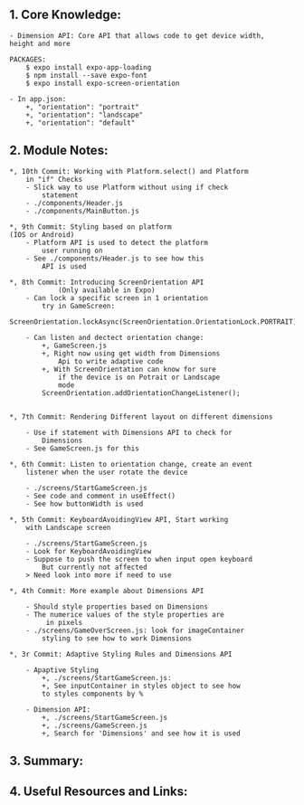 ## 1. Core Knowledge:

    - Dimension API: Core API that allows code to get device width,
    height and more

    PACKAGES:
        $ expo install expo-app-loading
        $ npm install --save expo-font
        $ expo install expo-screen-orientation

    - In app.json:
        +, "orientation": "portrait"
        +, "orientation": "landscape"
        +, "orientation": "default"

## 2. Module Notes:

    *, 10th Commit: Working with Platform.select() and Platform
        in "if" Checks
        - Slick way to use Platform without using if check
            statement
        - ./components/Header.js
        - ./components/MainButton.js

    *, 9th Commit: Styling based on platform
    (IOS or Android)
        - Platform API is used to detect the platform
            user running on
        - See ./components/Header.js to see how this
            API is used

    *, 8th Commit: Introducing ScreenOrientation API
                (Only available in Expo)
        - Can lock a specific screen in 1 orientation
            try in GameScreen:
            ScreenOrientation.lockAsync(ScreenOrientation.OrientationLock.PORTRAIT);

        - Can listen and dectect orientation change:
            +, GameScreen.js
            +, Right now using get width from Dimensions
                Api to write adaptive code
            +, With ScreenOrientation can know for sure
                if the device is on Potrait or Landscape
                mode
            ScreenOrientation.addOrientationChangeListener();


    *, 7th Commit: Rendering Different layout on different dimensions

        - Use if statement with Dimensions API to check for
            Dimensions
        - See GameScreen.js for this

    *, 6th Commit: Listen to orientation change, create an event
        listener when the user rotate the device

        - ./screens/StartGameScreen.js
        - See code and comment in useEffect()
        - See how buttonWidth is used

    *, 5th Commit: KeyboardAvoidingView API, Start working
        with Landscape screen

        - ./screens/StartGameScreen.js
        - Look for KeyboardAvoidingView
        - Suppose to push the screen to when input open keyboard
            But currently not affected
        > Need look into more if need to use

    *, 4th Commit: More example about Dimensions API

        - Should style properties based on Dimensions
        - The numerice values of the style properties are
             in pixels
        - ./screens/GameOverScreen.js: look for imageContainer
            styling to see how to work Dimensions

    *, 3r Commit: Adaptive Styling Rules and Dimensions API

        - Apaptive Styling
            +, ./screens/StartGameScreen.js:
            +, See inputContainer in styles object to see how
            to styles components by %

        - Dimension API:
            +, ./screens/StartGameScreen.js
            +, ./screens/GameScreen.js
            +, Search for 'Dimensions' and see how it is used

## 3. Summary:

## 4. Useful Resources and Links:
